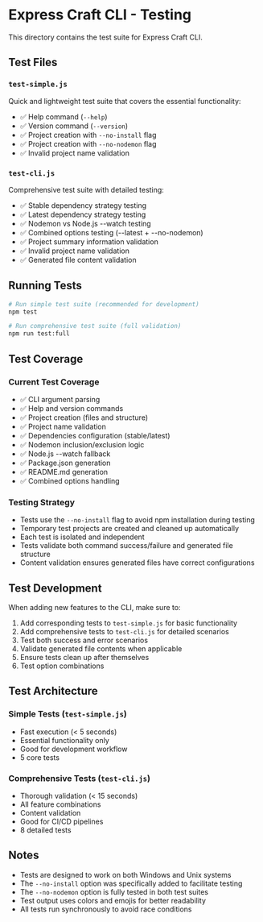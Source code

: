 # Express Craft CLI - Testing

This directory contains the test suite for Express Craft CLI.

## Test Files

### `test-simple.js`
Quick and lightweight test suite that covers the essential functionality:
- ✅ Help command (`--help`)
- ✅ Version command (`--version`)
- ✅ Project creation with `--no-install` flag
- ✅ Project creation with `--no-nodemon` flag
- ✅ Invalid project name validation

### `test-cli.js`
Comprehensive test suite with detailed testing:
- ✅ Stable dependency strategy testing
- ✅ Latest dependency strategy testing  
- ✅ Nodemon vs Node.js --watch testing
- ✅ Combined options testing (--latest + --no-nodemon)
- ✅ Project summary information validation
- ✅ Invalid project name validation
- ✅ Generated file content validation

## Running Tests

```bash
# Run simple test suite (recommended for development)
npm test

# Run comprehensive test suite (full validation)
npm run test:full
```

## Test Coverage

### Current Test Coverage
- ✅ CLI argument parsing
- ✅ Help and version commands
- ✅ Project creation (files and structure)
- ✅ Project name validation
- ✅ Dependencies configuration (stable/latest)
- ✅ Nodemon inclusion/exclusion logic
- ✅ Node.js --watch fallback
- ✅ Package.json generation
- ✅ README.md generation
- ✅ Combined options handling

### Testing Strategy
- Tests use the `--no-install` flag to avoid npm installation during testing
- Temporary test projects are created and cleaned up automatically
- Each test is isolated and independent
- Tests validate both command success/failure and generated file structure
- Content validation ensures generated files have correct configurations

## Test Development

When adding new features to the CLI, make sure to:

1. Add corresponding tests to `test-simple.js` for basic functionality
2. Add comprehensive tests to `test-cli.js` for detailed scenarios
3. Test both success and error scenarios
4. Validate generated file contents when applicable
5. Ensure tests clean up after themselves
6. Test option combinations

## Test Architecture

### Simple Tests (`test-simple.js`)
- Fast execution (< 5 seconds)
- Essential functionality only
- Good for development workflow
- 5 core tests

### Comprehensive Tests (`test-cli.js`)
- Thorough validation (< 15 seconds)
- All feature combinations
- Content validation
- Good for CI/CD pipelines
- 8 detailed tests

## Notes

- Tests are designed to work on both Windows and Unix systems
- The `--no-install` option was specifically added to facilitate testing
- The `--no-nodemon` option is fully tested in both test suites
- Test output uses colors and emojis for better readability
- All tests run synchronously to avoid race conditions

